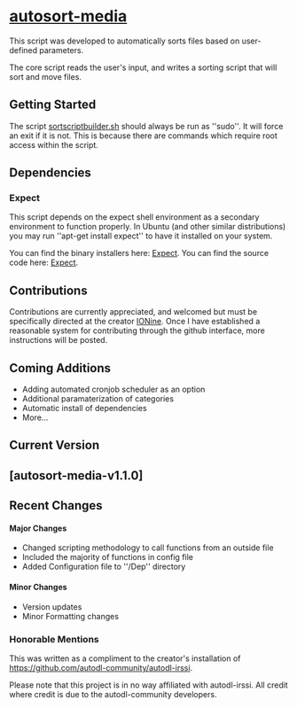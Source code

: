 # [autosort-media](https://github.com/Unholy-Scripts/autosort-media)

This script was developed to automatically sorts files based on user-defined parameters.

The core script reads the user's input, and writes a sorting script that will sort and move files.

## Getting Started

The script [sortscriptbuilder.sh](https://github.com/Unholy-Scripts/autosort-media/blob/master/sortscriptbuilder.sh) should always be run as ''sudo''. It will force an exit if it is not. This is because there are commands which require root access within the script. 

## Dependencies

### Expect

This script depends on the expect shell environment as a secondary environment to function properly. In Ubuntu (and other similar distributions) you may run ''apt-get install expect'' to have it installed on your system.

You can find the binary installers here: [Expect](http://www.activestate.com/activetcl/downloads).
You can find the source code here: [Expect](http://sourceforge.net/projects/expect/).

## Contributions 

Contributions are currently appreciated, and welcomed but must be specifically directed at the creator [IONine](https://github.com/IOnine). Once I have established a reasonable system for contributing through the github interface, more instructions will be posted.

## Coming Additions

* Adding automated cronjob scheduler as an option
* Additional paramaterization of categories
* Automatic install of dependencies
* More...

## Current Version

## [autosort-media-v1.1.0]

## Recent Changes

#### Major Changes
  * Changed scripting methodology to call functions from an outside file
  * Included the majority of functions in config file
  * Added Configuration file to ''/Dep'' directory

#### Minor Changes
  * Version updates
  * Minor Formatting changes

### Honorable Mentions

This was written as a compliment to the creator's installation of https://github.com/autodl-community/autodl-irssi.

Please note that this project is in no way affiliated with autodl-irssi. All credit where credit is due to the 
autodl-community developers.


